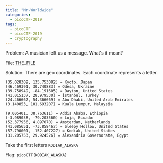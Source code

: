 ```yaml
---
title: "Mr-Worldwide"
categories:
  - picoCTF-2019
tags:
  - picoCTF
  - picoCTF-2019
  - cryptography
---
```


Problem: A musician left us a message. What's it mean?

File: [THE_FILE](https://github.com/Yorzaren/ctf/raw/master/picoCTF-2019/problem-files/mr-worldwide.txt "Download file")

Solution: There are geo coordinates. Each coordinate represents a letter. 

```
(35.028309, 135.753082) = Kyoto, Japan
(46.469391, 30.740883) = Odesa, Ukraine
(39.758949, -84.191605) = Dayton, United States
(41.015137, 28.979530) = İstanbul, Turkey
(24.466667, 54.366669) = Abu Dhabi, United Arab Emirates
(3.140853, 101.693207) = Kuala Lumpur, Malaysia
_
(9.005401, 38.763611) = Addis Ababa, Ethiopia
(-3.989038, -79.203560) = Loja, Ecuador
(52.377956, 4.897070) = Amsterdam, Netherlands
(41.085651, -73.858467) = Sleepy Hollow, United States
(57.790001, -152.407227) = Kodiak, United States
(31.205753, 29.924526) = Alexandria Governorate, Egypt
```
Take the first letters ```KODIAK_ALASKA```


Flag: ```picoCTF{KODIAK_ALASKA}```